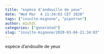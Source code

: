```yaml
---
title: "espèce d’andouille de yeux"
date: "Wed Mar  4 21:34:03 CET 2020"
tags: ["insulte-mignone", "pipotron"]
author: m1ch3l
categories: ["generated"]
slug: "insulte-mignone/2020-03-04-21:34:03"
---
```


espèce d’andouille de yeux
